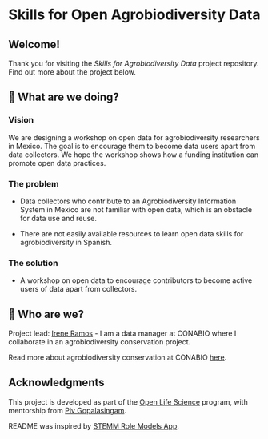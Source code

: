 # Skills for Open Agrobiodiversity Data

## Welcome!

Thank you for visiting the *Skills for Agrobiodiversity Data* project repository. Find out more about the project below.

## :seedling: What are we doing?

### Vision

We are designing a workshop on open data for agrobiodiversity researchers in Mexico. The goal is to encourage them to become data users apart from data collectors. We hope the workshop shows how a funding institution can promote open data practices.

### The problem

* Data collectors who contribute to an Agrobiodiversity Information System in Mexico are not familiar with open data, which is an obstacle for data use and reuse.

* There are not easily available resources to learn open data skills for agrobiodiversity in Spanish.


### The solution

* A workshop on open data to encourage contributors to become active users of data apart from collectors.

## :ear_of_rice: Who are we?

Project lead: [Irene Ramos](https://github.com/iramosp) - I am a data manager at CONABIO where I collaborate in an agrobiodiversity conservation project.

Read more about agrobiodiversity conservation at CONABIO [here](https://www.biodiversidad.gob.mx/diversidad/proyectos/agrobiodiversidadmx).



## Acknowledgments

This project is developed as part of the [Open Life Science](https://openlifesci.org/) program, with mentorship from [Piv Gopalasingam](https://github.com/pivg).

README was inspired by [STEMM Role Models App](https://github.com/KirstieJane/STEMMRoleModels/blob/gh-pages/README.md).
